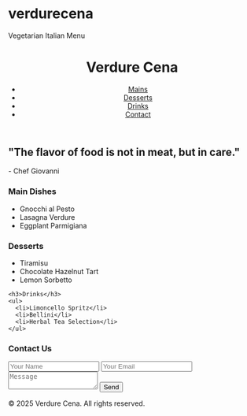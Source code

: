 # verdurecena
Vegetarian Italian Menu
<!DOCTYPE html>
<html lang="en">
<head>
  <meta charset="UTF-8">
  <meta name="viewport" content="width=device-width, initial-scale=1.0">
  <title>Verdure Cena </title>
  <link rel="stylesheet" href="style.css">
</head>
<body>
  <header>
    <h1>Verdure Cena</h1>
    <nav>
      <ul>
        <li><a href="#mains">Mains</a></li>
        <li><a href="#desserts">Desserts</a></li>
        <li><a href="#drinks">Drinks</a></li>
        <li><a href="#contact">Contact</a></li>
      </ul>
    </nav>
  </header>

  <section class="hero">
    <h2>"The flavor of food is not in meat, but in care."</h2>
    <p>- Chef Giovanni</p>
  </section>

  <section id="mains">
    <h3>Main Dishes</h3>
    <ul>
      <li>Gnocchi al Pesto</li>
      <li>Lasagna Verdure</li>
      <li>Eggplant Parmigiana</li>
    </ul>
  </section>

  <section id="desserts">
    <h3>Desserts</h3>
    <ul>
      <li>Tiramisu</li>
      <li>Chocolate Hazelnut Tart</li>
      <li>Lemon Sorbetto</li>
    </ul>
  </section>

  <section id="drinks">

    <h3>Drinks</h3>
    <ul>
      <li>Limoncello Spritz</li>
      <li>Bellini</li>
      <li>Herbal Tea Selection</li>
    </ul>
  </section>

  <section id="contact">
    <h3>Contact Us</h3>
    <form>
      <input type="text" placeholder="Your Name" required>
      <input type="email" placeholder="Your Email" required>
      <textarea placeholder="Message"></textarea>
      <button type="submit">Send</button>
    </form>
  </section>

  <footer>
    <p>&copy; 2025 Verdure Cena. All rights reserved.</p>
  </footer>
</body>
</html>
